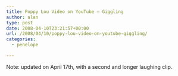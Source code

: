 ```yaml
---
title: Poppy Lou Video on YouTube – Giggling
author: alan
type: post
date: 2008-04-10T23:21:57+00:00
url: /2008/04/10/poppy-lou-video-on-youtube-giggling/
categories:
  - penelope

---
```

Note: updated on April 17th, with a second and longer laughing clip.



